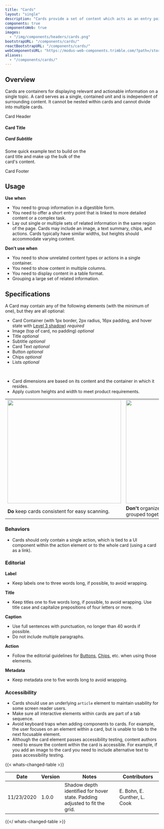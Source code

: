 ```yaml
---
title: "Cards"
layout: "single"
description: "Cards provide a set of content which acts as an entry point to more detailed information."
components: true
componentsWeb: true
images:
  - "/img/components/headers/cards.png"
bootstrapURL: "/components/cards/"
reactBootstrapURL: "/components/cards/"
webComponentsURL: "https://modus-web-components.trimble.com/?path=/story/components-card--default"
aliases:
  - "/components/cards/"
---
```


## Overview

Cards are containers for displaying relevant and actionable information on a single topic. A card serves as a single, contained unit and is independent of surrounding content. It cannot be nested within cards and cannot divide into multiple cards.

<div class="card shadow" style="width: 18rem;">
  <div class="card-header">Card Header</div>
  <div class="card-body">
    <h4 class="card-title">Card Title</h4>
    <h5 class="card-subtitle mb-2 text-muted">Card Subtitle</h5>
    <p class="card-text">
      Some quick example text to build on the card title and make up the
      bulk of the card's content.
    </p>
  </div>
  <div class="card-footer">Card Footer</div>
</div>

## Usage

**Use when**

- You need to group information in a digestible form.
- You need to offer a short entry point that is linked to more detailed content or a complex task.
- Lay out single or multiple sets of related information in the same region of the page. Cards may include an image, a text summary, chips, and actions. Cards typically have similar widths, but heights should accommodate varying content.

**Don’t use when**

- You need to show unrelated content types or actions in a single container.
- You need to show content in multiple columns.
- You need to display content in a table format.
- Grouping a large set of related information.

## Specifications

A Card may contain any of the following elements (with the minimum of one), but they are all optional:

- Card Container (with 1px border, 2px radius, 16px padding, and hover state with [Level 3 shadow](/foundations/shadows-and-depth/)) _required_
- Image (top of card, no padding) _optional_
- Title _optional_
- Subtitle _optional_
- Card Text _optional_
- Button _optional_
- Chips _optional_
- Lists _optional_

<br>

- Card dimensions are based on its content and the container in which it resides.
- Apply custom heights and width to meet product requirements.

<table class="table table-bordered">
  <tr>
    <td width="50%">
    <img src="/img/guide/card_04.png" alt="" width="372" height="338" class="img-fluid" loading="lazy">
    </td>
    <td width="50%">
    <img src="/img/guide/card_03.png" alt="" width="372" height="338" class="img-fluid" loading="lazy">
    </td>
  </tr>
  <tr>
    <td class="do">
    <strong class="text-success">Do</strong> keep cards consistent for easy scanning.
    </td>
    <td class="dont">
      <strong class="text-danger">Don't</strong> organize content in different ways when grouped together.
    </td>
  </tr>
</table>

### Behaviors

- Cards should only contain a single action, which is tied to a UI component within the action element or to the whole card (using a card as a link).

### Editorial

**Label**

- Keep labels one to three words long, if possible, to avoid wrapping.

**Title**

- Keep titles one to five words long, if possible, to avoid wrapping.
  Use title case and capitalize prepositions of four letters or more.

**Caption**

- Use full sentences with punctuation, no longer than 40 words if possible.
- Do not include multiple paragraphs.

**Action**

- Follow the editorial guidelines for [Buttons](/components/web/buttons/), [Chips](/components/web/chips/), etc. when using those elements.

**Metadata**

- Keep metadata one to five words long to avoid wrapping.

### Accessibility

- Cards should use an underlying `article` element to maintain usability for some screen reader users.
- Make sure all interactive elements within cards are part of a tab sequence.
- Avoid keyboard traps when adding components to cards. For example, the user focuses on an element within a card, but is unable to tab to the next focusable element.
- Although the card element passes accessibility testing, content authors need to ensure the content within the card is accessible. For example, if you add an image to the card you need to include alternative text to pass accessibility testing.

{{< whats-changed-table >}}

| Date       | Version | Notes                                                                      | Contributors                 |
| ---------- | ------- | -------------------------------------------------------------------------- | ---------------------------- |
| 11/23/2020 | 1.0.0   | Shadow depth identified for hover state. Padding adjusted to fit the grid. | E. Bohn, E. Gunther, L. Cook |

{{</ whats-changed-table >}}
